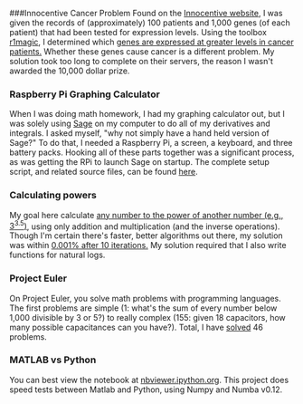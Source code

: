 ###Innocentive Cancer Problem
Found on the [Innocentive website][innocentive], I was given the records of (approximately) 100 patients and 1,000 genes (of each patient) that had been tested for expression levels. Using the toolbox [r1magic][r1magic], I determined which [genes are expressed at greater levels in cancer patients.][result] Whether these genes cause cancer is a different problem. My solution took too long to complete on their servers, the reason I wasn't awarded the 10,000 dollar prize.

### Raspberry Pi Graphing Calculator
When I was doing math homework, I had my graphing calculator out, but I was solely using [Sage][sage] on my computer to do all of my derivatives and integrals. I asked myself, "why not simply have a hand held version of Sage?" To do that, I needed a Raspberry Pi, a screen, a keyboard, and three battery packs. Hooking all of these parts together was a significant process, as was getting the RPi to launch Sage on startup. The complete setup script, and related source files, can be found [here][rpi].
        
### Calculating powers
My goal here calculate [any number to the power of another number (e.g., 3<sup>3.5</sup>)][power], using only addition and multiplication (and the inverse operations). Though I'm certain there's faster, better algorithms out there, my solution was within [0.001% after 10 iterations.][power-result] My solution required that I also write functions for natural logs.

### Project Euler
On Project Euler, you solve math problems with programming languages. The first problems are simple (1: what's the sum of every number below 1,000 divisible by 3 or 5?) to really complex (155: given 18 capacitors, how many possible capacitances can you have?). Total, I have [solved][euler-sol] 46 problems.

### MATLAB vs Python
You can best view the notebook at [nbviewer.ipython.org][nb]. This project does
speed tests between Matlab and Python, using Numpy and Numba v0.12.

[innocentive]:https://www.innocentive.com
[r1magic]:https://github.com/msuzen/R1magic/wiki
[result]:https://github.com/scottsievert/side-projects/blob/master/InnoCentive_cancer_problem/correct!.png
[sage]:http://www.sagemath.org
[power]:https://github.com/scottsievert/side-projects/tree/master/Calculating_loqs/MATLAB_functions
[power-result]:https://github.com/scottsievert/side-projects/blob/master/Calculating_loqs/MATLAB_functions/S2pow3\%5E3.5.png
[euler]:http://projecteuler.net/about
[1]:http://projecteuler.net/problem=1
[nb]:http://nbviewer.ipython.org/urls/raw.github.com/scottsievert/side-projects/master/matlab_vs_python/Python%2520vs%2520Numba%2520vs%2520Matlab%2520vs%2520C.ipynb
[155]:http://projecteuler.net/problem=155
[rpi]:https://github.com/scottsievert/RPi
[euler-sol]:https://github.com/scottsievert/side-projects/blob/master/euler.py
